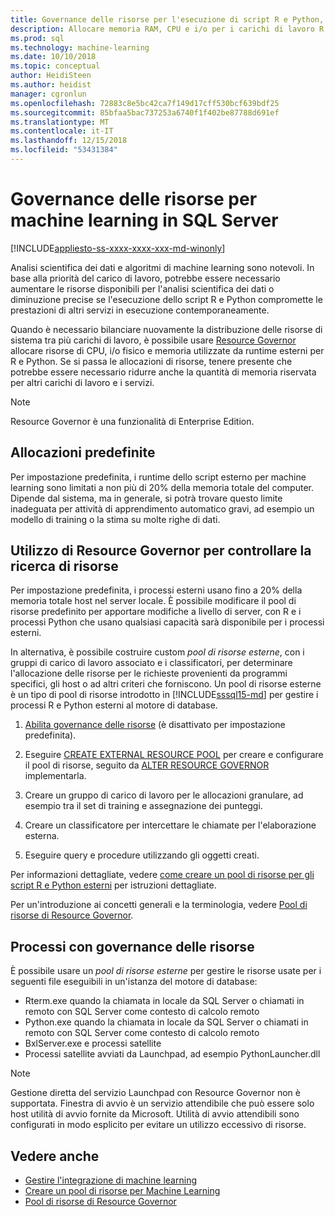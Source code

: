 ```yaml
---
title: Governance delle risorse per l'esecuzione di script R e Python, SQL Server Machine Learning
description: Allocare memoria RAM, CPU e i/o per i carichi di lavoro R e Python nell'istanza di motore di database SQL Server.
ms.prod: sql
ms.technology: machine-learning
ms.date: 10/10/2018
ms.topic: conceptual
author: HeidiSteen
ms.author: heidist
manager: cgronlun
ms.openlocfilehash: 72883c8e5bc42ca7f149d17cff530bcf639bdf25
ms.sourcegitcommit: 85bfaa5bac737253a6740f1f402be87788d691ef
ms.translationtype: MT
ms.contentlocale: it-IT
ms.lasthandoff: 12/15/2018
ms.locfileid: "53431384"
---
```

# <a name="resource-governance-for-machine-learning-in-sql-server"></a>Governance delle risorse per machine learning in SQL Server
[!INCLUDE[appliesto-ss-xxxx-xxxx-xxx-md-winonly](../../includes/appliesto-ss-xxxx-xxxx-xxx-md-winonly.md)]

Analisi scientifica dei dati e algoritmi di machine learning sono notevoli. In base alla priorità del carico di lavoro, potrebbe essere necessario aumentare le risorse disponibili per l'analisi scientifica dei dati o diminuzione precise se l'esecuzione dello script R e Python compromette le prestazioni di altri servizi in esecuzione contemporaneamente. 

Quando è necessario bilanciare nuovamente la distribuzione delle risorse di sistema tra più carichi di lavoro, è possibile usare [Resource Governor](../../relational-databases/resource-governor/resource-governor.md) allocare risorse di CPU, i/o fisico e memoria utilizzate da runtime esterni per R e Python. Se si passa le allocazioni di risorse, tenere presente che potrebbe essere necessario ridurre anche la quantità di memoria riservata per altri carichi di lavoro e i servizi. 

> [!NOTE] 
> Resource Governor è una funzionalità di Enterprise Edition.

## <a name="default-allocations"></a>Allocazioni predefinite

Per impostazione predefinita, i runtime dello script esterno per machine learning sono limitati a non più di 20% della memoria totale del computer. Dipende dal sistema, ma in generale, si potrà trovare questo limite inadeguata per attività di apprendimento automatico gravi, ad esempio un modello di training o la stima su molte righe di dati. 

## <a name="use-resource-governor-to-control-resourcing"></a>Utilizzo di Resource Governor per controllare la ricerca di risorse
 
Per impostazione predefinita, i processi esterni usano fino a 20% della memoria totale host nel server locale. È possibile modificare il pool di risorse predefinito per apportare modifiche a livello di server, con R e i processi Python che usano qualsiasi capacità sarà disponibile per i processi esterni.

In alternativa, è possibile costruire custom *pool di risorse esterne*, con i gruppi di carico di lavoro associato e i classificatori, per determinare l'allocazione delle risorse per le richieste provenienti da programmi specifici, gli host o ad altri criteri che forniscono. Un pool di risorse esterne è un tipo di pool di risorse introdotto in [!INCLUDE[sssql15-md](../../includes/sssql15-md.md)] per gestire i processi R e Python esterni al motore di database.

1. [Abilita governance delle risorse](https://docs.microsoft.com/sql/relational-databases/resource-governor/enable-resource-governor) (è disattivato per impostazione predefinita).

2. Eseguire [CREATE EXTERNAL RESOURCE POOL](https://docs.microsoft.com/sql/t-sql/statements/create-external-resource-pool-transact-sql) per creare e configurare il pool di risorse, seguito da [ALTER RESOURCE GOVERNOR](https://docs.microsoft.com/sql/t-sql/statements/alter-resource-governor-transact-sql) implementarla.

3. Creare un gruppo di carico di lavoro per le allocazioni granulare, ad esempio tra il set di training e assegnazione dei punteggi.

4. Creare un classificatore per intercettare le chiamate per l'elaborazione esterna.

5. Eseguire query e procedure utilizzando gli oggetti creati.

Per informazioni dettagliate, vedere [come creare un pool di risorse per gli script R e Python esterni](../../advanced-analytics/r/how-to-create-a-resource-pool-for-r.md) per istruzioni dettagliate.

Per un'introduzione ai concetti generali e la terminologia, vedere [Pool di risorse di Resource Governor](../../relational-databases/resource-governor/resource-governor-resource-pool.md).

## <a name="processes-under-resource-governance"></a>Processi con governance delle risorse
  
 È possibile usare un *pool di risorse esterne* per gestire le risorse usate per i seguenti file eseguibili in un'istanza del motore di database:

+ Rterm.exe quando la chiamata in locale da SQL Server o chiamati in remoto con SQL Server come contesto di calcolo remoto
+ Python.exe quando la chiamata in locale da SQL Server o chiamati in remoto con SQL Server come contesto di calcolo remoto
+ BxlServer.exe e processi satellite
+ Processi satellite avviati da Launchpad, ad esempio PythonLauncher.dll
  
> [!NOTE]
> Gestione diretta del servizio Launchpad con Resource Governor non è supportata. Finestra di avvio è un servizio attendibile che può essere solo host utilità di avvio fornite da Microsoft. Utilità di avvio attendibili sono configurati in modo esplicito per evitare un utilizzo eccessivo di risorse.
  
## <a name="see-also"></a>Vedere anche

+ [Gestire l'integrazione di machine learning](../r/managing-and-monitoring-r-solutions.md)
+ [Creare un pool di risorse per Machine Learning](../r/how-to-create-a-resource-pool-for-r.md)
+ [Pool di risorse di Resource Governor](../../relational-databases/resource-governor/resource-governor-resource-pool.md)

